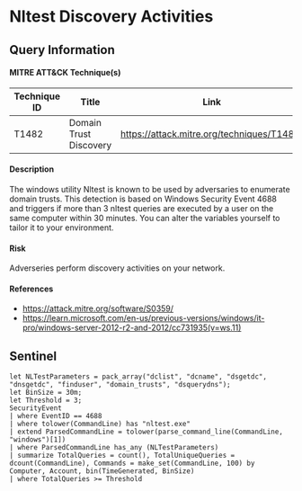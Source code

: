 # Nltest Discovery Activities

## Query Information

#### MITRE ATT&CK Technique(s)

| Technique ID | Title    | Link    |
| ---  | --- | --- |
| T1482 | Domain Trust Discovery | https://attack.mitre.org/techniques/T1482/ |

#### Description
The windows utility Nltest is known to be used by adversaries to enumerate domain trusts. This detection is based on Windows Security Event 4688 and triggers if more than 3 nltest queries are executed by a user on the same computer within 30 minutes. You can alter the variables yourself to tailor it to your environment.

#### Risk
Adverseries perform discovery activities on your network.

#### References
- https://attack.mitre.org/software/S0359/
- https://learn.microsoft.com/en-us/previous-versions/windows/it-pro/windows-server-2012-r2-and-2012/cc731935(v=ws.11)

## Sentinel
```KQL
let NLTestParameters = pack_array("dclist", "dcname", "dsgetdc", "dnsgetdc", "finduser", "domain_trusts", "dsquerydns");
let BinSize = 30m;
let Threshold = 3;
SecurityEvent
| where EventID == 4688
| where tolower(CommandLine) has "nltest.exe"
| extend ParsedCommandLine = tolower(parse_command_line(CommandLine, "windows")[1])
| where ParsedCommandLine has_any (NLTestParameters)
| summarize TotalQueries = count(), TotalUniqueQueries = dcount(CommandLine), Commands = make_set(CommandLine, 100) by Computer, Account, bin(TimeGenerated, BinSize)
| where TotalQueries >= Threshold
```